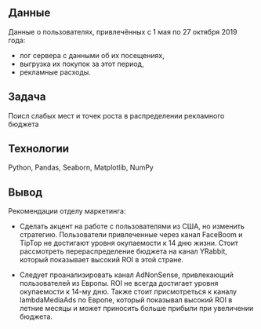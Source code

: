 ## Данные
Данные о пользователях, привлечённых с 1 мая по 27 октября 2019 года:
- лог сервера с данными об их посещениях,
- выгрузка их покупок за этот период,
- рекламные расходы.


## Задача 
Поисл слабых мест и точек роста в распределении рекламного бюджета 

## Технологии
Python, Pandas, Seaborn, Matplotlib, NumPy

## Вывод
Рекомендации отделу маркетинга:

- Сделать акцент на работе с пользователями из США, но изменить стратегию. Пользователи привлеченные через канал FaceBoom и TipTop не достигают уровня окупаемости к 14 дню жизни. Стоит рассмотреть перераспределение бюджета на канал YRabbit, который показывает высокий ROI в этой стране. 

- Следует проанализировать канал AdNonSense, привлекающий пользователей из Европы. ROI не всегда достигает уровня окупаемости к 14-му дню. Также стоит присмотреться к каналу lambdaMediaAds по Европе, который показывал высокий ROI  в летние месяцы и может приносить больше прибыли при увеличении бюджета.

